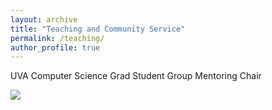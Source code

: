 ```yaml
---
layout: archive
title: "Teaching and Community Service"
permalink: /teaching/
author_profile: true
---
```


UVA Computer Science Grad Student Group Mentoring Chair

<img src="{{'/images/ICSE2021-volunteer-Meriel.pdf' | absolute_url}}">